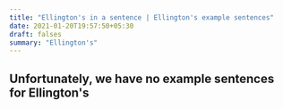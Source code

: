 ```yaml
---
title: "Ellington's in a sentence | Ellington's example sentences"
date: 2021-01-20T19:57:50+05:30
draft: falses
summary: "Ellington's"
---
```

## Unfortunately, we have no example sentences for Ellington's                 
